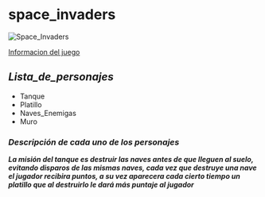 # space_invaders
![Space_Invaders](https://media.es.wired.com/photos/643859cbf381a957088482dc/master/w_1600,c_limit/space-invaders-atari-2600.png)

[Informacion del juego](https://es.wikipedia.org/wiki/Space_Invaders)

## ***Lista_de_personajes***

* Tanque
* Platillo
* Naves_Enemigas
* Muro

### ***Descripción de cada uno de los personajes***

***La misión del tanque es destruir las naves antes de que lleguen al suelo, evitando disparos de las mismas naves, cada vez que destruye una nave el jugador recibira puntos, a su vez aparecera cada cierto tiempo un platillo que al destruirlo le dará más puntaje al jugador***
